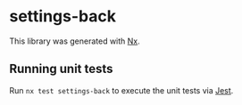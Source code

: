 # settings-back

This library was generated with [Nx](https://nx.dev).

## Running unit tests

Run `nx test settings-back` to execute the unit tests via [Jest](https://jestjs.io).
